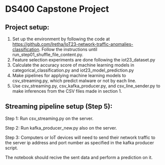 # DS400 Capstone Project

## Project setup:
1. Set up the environment by following the code at https://github.com/Iretha/IoT23-network-traffic-anomalies-classification. Follow the instructions until run_step01_shuffle_file_content.py.
2. Feature selection experiments are done following the iot23_dataset.py
3. Calculate the accuracy score of machine learning models in categorical_classification.py and iot23_model_prediction.py
4. Make pipelines for applying machine learning models to csv_streaming.py, which predict malware or not by each line.
5. Use csv_streaming.py, csv_kafka_producer.py, and csv_line_sender.py to make inferences from the CSV files made in section 1. 


## Streaming pipeline setup (Step 5):

Step 1: Run csv_streaming.py on the server.

Step 2: Run kafka_producer_new.py also on the server.

Step 3: Computers or IoT devices will need to send their network traffic to the server ip address and port number as specified in the kafka producer script.

The notebook should recive the sent data and perform a prediction on it.
